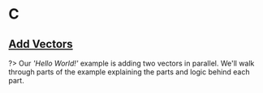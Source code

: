 # C

## [Add Vectors](/examples/c/add-vectors)

?> Our _'Hello World!'_ example is adding two vectors in parallel.
   We'll walk through parts of the example explaining the parts and logic behind each part.
